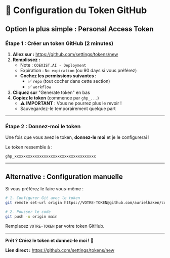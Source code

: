 # 🔐 Configuration du Token GitHub

## Option la plus simple : Personal Access Token

### Étape 1 : Créer un token GitHub (2 minutes)

1. **Allez sur :** https://github.com/settings/tokens/new
2. **Remplissez :**
   - Note : `COEXIST.AI - Deployment`
   - Expiration : `No expiration` (ou 90 days si vous préférez)
   - **Cochez les permissions suivantes :**
     - ✅ `repo` (tout cocher dans cette section)
     - ✅ `workflow`
3. **Cliquez sur** "Generate token" en bas
4. **Copiez le token** (commence par `ghp_...`)
   - ⚠️ **IMPORTANT** : Vous ne pourrez plus le revoir !
   - Sauvegardez-le temporairement quelque part

---

### Étape 2 : Donnez-moi le token

Une fois que vous avez le token, **donnez-le moi** et je le configurerai !

Le token ressemble à :
```
ghp_xxxxxxxxxxxxxxxxxxxxxxxxxxxxxxxxxxxx
```

---

## Alternative : Configuration manuelle

Si vous préférez le faire vous-même :

```bash
# 1. Configurer Git avec le token
git remote set-url origin https://VOTRE-TOKEN@github.com/aurielhaken/coexist-ai.git

# 2. Pousser le code
git push -u origin main
```

Remplacez `VOTRE-TOKEN` par votre token GitHub.

---

**Prêt ? Créez le token et donnez-le moi !** 🚀

**Lien direct :** https://github.com/settings/tokens/new


